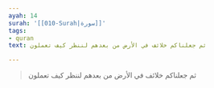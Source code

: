 ```yaml
---
ayah: 14
surah: '[[010-Surah|سورة]]'
tags:
- quran
text: ثم جعلناكم خلائف في الأرض من بعدهم لننظر كيف تعملون

---
```

> ثم جعلناكم خلائف في الأرض من بعدهم لننظر كيف تعملون

